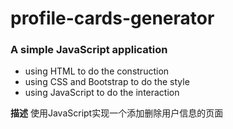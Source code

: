 # profile-cards-generator
### A simple JavaScript application

- using HTML to do the construction
- using CSS and Bootstrap to do the style
- using JavaScript to do the interaction

**描述**
使用JavaScript实现一个添加删除用户信息的页面
